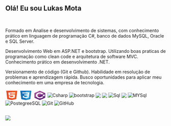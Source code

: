## Olá! Eu sou Lukas Mota

<div style="display: inline_blick"><br> 
<p>Formado em Analise e desenvolvimento de sistemas, com conhecimento prático em linguagem de programação C#, banco de dados MySQL, Oracle e
SQL Server.</p> 
<p>Desenvolvimento Web em ASP.NET e bootstrap. Utilizando boas praticas de programação como clean code e arquitetura de software MVC.
Conhecimento prático em desenvolvimento .NET.</p> 
Versionamento de código (Git e Github). Habilidade em resolução de problemas e aprendizagem rápida.
Busco oportunidades para aplicar meu conhecimento em uma empresa de tecnologia.
</div>



<div style="display: inline_block"><br>
  <img align="center" alt="HTML" height="30" width="40" src="https://raw.githubusercontent.com/devicons/devicon/master/icons/html5/html5-original.svg">
  <img align="center" alt="CSS" height="30" width="40" src="https://raw.githubusercontent.com/devicons/devicon/master/icons/css3/css3-original.svg">
  <img align="center" alt="Csharp" height="30" width="40" src="https://raw.githubusercontent.com/devicons/devicon/master/icons/csharp/csharp-original.svg">
 <img align="center" alt="Csharp" height="30" width="40" src="https://devblogs.microsoft.com/aspnet/wp-content/uploads/sites/16/2018/08/aspnetfeature.png"> 
  <img align="center" alt="bootstrap" height="30" width="40" src="https://th.bing.com/th/id/R.b9d46cc5e8930d60845d168a3ffa6b4c?rik=PsHC4cXGS21rdQ&pid=ImgRaw&r=0">
  <img align="center" alt"visualstudio" height="30" widht="40" src="https://th.bing.com/th/id/R.8809d88831c6cada4e8cdea0e9a0633d?rik=SEDA7savsCHorg&pid=ImgRaw&r=0">
  <img align="center" alt"Code" height="30" widht="40" src="https://iconape.com/wp-content/png_logo_vector/visual-studio-code.png">
  <img align="center" alt="Sql" height="30" widht="40" src="https://i.pinimg.com/originals/32/a0/3a/32a03aee0c76419ec5bde950a62883bc.png">
  <img align="center" alt"Oracle" height="30" widht="40" src="https://th.bing.com/th/id/R.94009931369ecde25f0fa4532ede6b4d?rik=yMUqN0UbUtqbCg&pid=ImgRaw&r=0">
  <img align="center" alt="MYSql" height="30" widht="40" src="https://th.bing.com/th/id/R.255b77e251b19a6d0600634d2ff9b006?rik=k3edqLFjWyFC1Q&riu=http%3a%2f%2fpngimg.com%2fuploads%2fmysql%2fmysql_PNG22.png&ehk=ffHItQzD%2fUaKL%2bPOiED3dtDd9YUI%2fJRUzYL5raCZnR8%3d&risl=&pid=ImgRaw&r=0">
  <img align="center" alt="PostegreeSQL" height="30" width="40" src="https://cdn.freebiesupply.com/logos/thumbs/2x/postgresql-inc-logo.png">
  <img align="center" alt="Git" height="30" width="40" src="https://icons.veryicon.com/png/o/business/vscode-program-item-icon/git-13.png">
   <img align="center" alt="GitHub" height="30" width="40" src="https://www.pngarts.com/files/8/Github-Logo-Transparent-Background-PNG.png">

 
</div>

##

<div>
 <a href="https://www.linkedin.com/in/lukas-mota-41212b250/" target="_blank"><img src="https://img.shields.io/badge/-LinkedIn-%230077B5?style=for-the-badge&logo=linkedin&logoColor=white" target="_blank"></a> 
</div>
